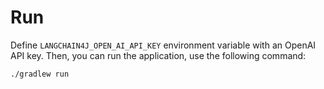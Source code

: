 # Run

Define `LANGCHAIN4J_OPEN_AI_API_KEY` environment variable with an OpenAI API key. Then, you can run the application, use the following command:

```bash
./gradlew run
```